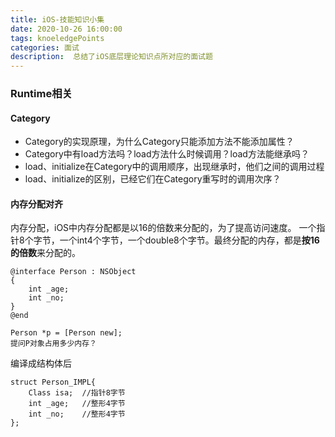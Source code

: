 ```yaml
---
title: iOS-技能知识小集
date: 2020-10-26 16:00:00
tags: knoeledgePoints
categories: 面试
description:  总结了iOS底层理论知识点所对应的面试题
---
```


### Runtime相关
#### Category
* Category的实现原理，为什么Category只能添加方法不能添加属性？
* Category中有load方法吗？load方法什么时候调用？load方法能继承吗？
* load、initialize在Category中的调用顺序，出现继承时，他们之间的调用过程
* load、initialize的区别，已经它们在Category重写时的调用次序？



#### 内存分配对齐
内存分配，iOS中内存分配都是以16的倍数来分配的，为了提高访问速度。
一个指针8个字节，一个int4个字节，一个double8个字节。最终分配的内存，都是**按16的倍数**来分配的。
```
@interface Person : NSObject
{
    int _age;
    int _no;
}
@end

Person *p = [Person new]; 
提问P对象占用多少内存？
```
编译成结构体后
```
struct Person_IMPL{
    Class isa;	//指针8字节
    int _age;	//整形4字节
    int _no;	//整形4字节
};
```


